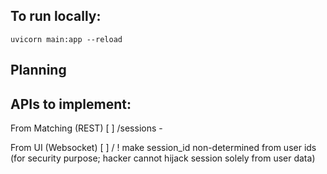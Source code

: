 ## To run locally:
`uvicorn main:app --reload`
## Planning

## APIs to implement:

From Matching (REST)
[ ] /sessions
    - 

From UI (Websocket)
[ ] /
! make session_id non-determined from user ids (for security purpose; hacker cannot hijack session solely from user data)
